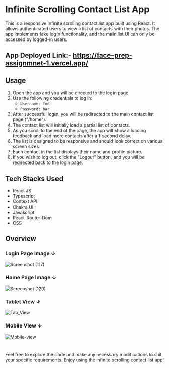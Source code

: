 # Infinite Scrolling Contact List App

This is a responsive infinite scrolling contact list app built using React. It allows authenticated users to view a list of contacts with their photos. The app implements fake login functionality, and the main list UI can only be accessed by logged-in users. 

## App Deployed Link:- https://face-prep-assignmnet-1.vercel.app/

## Usage

1. Open the app and you will be directed to the login page.
2. Use the following credentials to log in: 
   - `Username: foo`
   - `Password: bar`
3. After successful login, you will be redirected to the main contact list page ("/home").
4. The contact list will initially load a partial list of contacts.
5. As you scroll to the end of the page, the app will show a loading feedback and load more contacts after a 1-second delay.
6. The list is designed to be responsive and should look correct on various screen sizes.
7. Each contact in the list displays their name and profile picture.
8. If you wish to log out, click the "Logout" button, and you will be redirected back to the login page.

## Tech Stacks Used
- React JS
- Typescript 
- Context API
- Chakra UI
- Javascript
- React-Router-Dom
- CSS

## Overview
### Login Page Image ↓
![Screenshot (117)](https://github.com/satan7549/face-prep-assignmnet-1/assets/107472942/cadffed8-805e-441a-82d6-21d6e25b2e39)

### Home Page Image ↓
![Screenshot (120)](https://github.com/satan7549/face-prep-assignmnet-1/assets/107472942/f46fe5dd-2d56-453e-9430-7f9667f85029)


### Tablet View ↓
![Tab_View](https://github.com/satan7549/face-prep-assignmnet-1/assets/107472942/e02b4cc0-8439-4d18-ac1d-f57c817a3de5)


### Mobile View ↓
![Mobile-view](https://github.com/satan7549/face-prep-assignmnet-1/assets/107472942/48185aa2-60c3-45a7-8a0a-990b0831e845)


#
  
Feel free to explore the code and make any necessary modifications to suit your specific requirements. Enjoy using the infinite scrolling contact list app!
